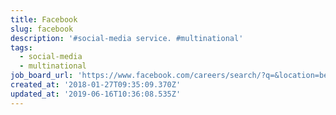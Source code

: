 ```yaml
---
title: Facebook
slug: facebook
description: '#social-media service. #multinational'
tags:
  - social-media
  - multinational
job_board_url: 'https://www.facebook.com/careers/search/?q=&location=berlin'
created_at: '2018-01-27T09:35:09.370Z'
updated_at: '2019-06-16T10:36:08.535Z'
---
```


